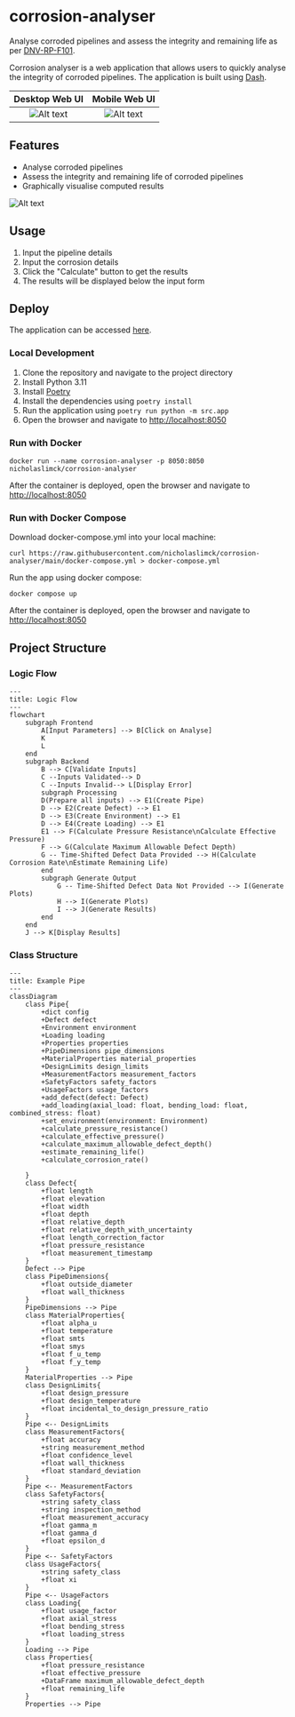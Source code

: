 # corrosion-analyser
Analyse corroded pipelines and assess the integrity and remaining life as per [DNV-RP-F101](https://www.dnv.com/oilgas/download/dnv-rp-f101-corroded-pipelines.html).

Corrosion analyser is a web application that allows users to quickly analyse the integrity of corroded pipelines. The application is built using [Dash](https://dash.plotly.com/).

|                               Desktop Web UI                               |                              Mobile Web UI                               |
|:--------------------------------------------------------------------------:|:------------------------------------------------------------------------:|
| ![Alt text](/docs/CorrosionAnalyserDesktopInputWebUI.png "Desktop Web UI") | ![Alt text](/docs/CorrosionAnalyserMobileInputWebUI.png "Mobile Web UI") |

## Features
- Analyse corroded pipelines
- Assess the integrity and remaining life of corroded pipelines
- Graphically visualise computed results

![Alt text](/docs/CorrosionAnalyserOutputWebUI.png "Desktop Output Web UI")

## Usage
1. Input the pipeline details
2. Input the corrosion details
3. Click the "Calculate" button to get the results
4. The results will be displayed below the input form

## Deploy
The application can be accessed [here](https://corrosion-analyser.onrender.com/).

### Local Development
1. Clone the repository and navigate to the project directory
2. Install Python 3.11
3. Install [Poetry](https://python-poetry.org/docs/#installing-with-the-official-installer)
4. Install the dependencies using `poetry install`
5. Run the application using `poetry run python -m src.app`
6. Open the browser and navigate to [http://localhost:8050](http://localhost:8050)

### Run with Docker
```shell
docker run --name corrosion-analyser -p 8050:8050 nicholaslimck/corrosion-analyser
```

After the container is deployed, open the browser and navigate to [http://localhost:8050](http://localhost:8050)

### Run with Docker Compose
Download docker-compose.yml into your local machine:
```shell
curl https://raw.githubusercontent.com/nicholaslimck/corrosion-analyser/main/docker-compose.yml > docker-compose.yml
```

Run the app using docker compose:
```shell
docker compose up
```

After the container is deployed, open the browser and navigate to [http://localhost:8050](http://localhost:8050)

## Project Structure
### Logic Flow
```mermaid
---
title: Logic Flow
---
flowchart 
    subgraph Frontend
        A[Input Parameters] --> B[Click on Analyse]
        K
        L
    end
    subgraph Backend
        B --> C[Validate Inputs]
        C --Inputs Validated--> D
        C --Inputs Invalid--> L[Display Error]
        subgraph Processing
        D(Prepare all inputs) --> E1(Create Pipe)
        D --> E2(Create Defect) --> E1
        D --> E3(Create Environment) --> E1
        D --> E4(Create Loading) --> E1
        E1 --> F(Calculate Pressure Resistance\nCalculate Effective Pressure)
        F --> G(Calculate Maximum Allowable Defect Depth)
        G -- Time-Shifted Defect Data Provided --> H(Calculate Corrosion Rate\nEstimate Remaining Life)
        end
        subgraph Generate Output
            G -- Time-Shifted Defect Data Not Provided --> I(Generate Plots)
            H --> I(Generate Plots)
            I --> J(Generate Results)
        end
    end
    J --> K[Display Results]
```
### Class Structure
```mermaid
---
title: Example Pipe
---
classDiagram
    class Pipe{
        +dict config
        +Defect defect
        +Environment environment
        +Loading loading
        +Properties properties
        +PipeDimensions pipe_dimensions
        +MaterialProperties material_properties
        +DesignLimits design_limits
        +MeasurementFactors measurement_factors
        +SafetyFactors safety_factors
        +UsageFactors usage_factors
        +add_defect(defect: Defect)
        +add_loading(axial_load: float, bending_load: float, combined_stress: float)
        +set_environment(environment: Environment)
        +calculate_pressure_resistance()
        +calculate_effective_pressure()
        +calculate_maximum_allowable_defect_depth()
        +estimate_remaining_life()
        +calculate_corrosion_rate()
        
    }
    class Defect{
        +float length
        +float elevation
        +float width
        +float depth
        +float relative_depth
        +float relative_depth_with_uncertainty
        +float length_correction_factor
        +float pressure_resistance
        +float measurement_timestamp
    }
    Defect --> Pipe
    class PipeDimensions{
        +float outside_diameter
        +float wall_thickness
    }
    PipeDimensions --> Pipe
    class MaterialProperties{
        +float alpha_u
        +float temperature
        +float smts
        +float smys
        +float f_u_temp
        +float f_y_temp
    }
    MaterialProperties --> Pipe
    class DesignLimits{
        +float design_pressure
        +float design_temperature
        +float incidental_to_design_pressure_ratio
    }
    Pipe <-- DesignLimits
    class MeasurementFactors{
        +float accuracy
        +string measurement_method
        +float confidence_level
        +float wall_thickness
        +float standard_deviation
    }
    Pipe <-- MeasurementFactors
    class SafetyFactors{
        +string safety_class
        +string inspection_method
        +float measurement_accuracy
        +float gamma_m
        +float gamma_d
        +float epsilon_d
    }
    Pipe <-- SafetyFactors
    class UsageFactors{
        +string safety_class
        +float xi
    }
    Pipe <-- UsageFactors
    class Loading{
        +float usage_factor
        +float axial_stress
        +float bending_stress
        +float loading_stress
    }
    Loading --> Pipe
    class Properties{
        +float pressure_resistance
        +float effective_pressure
        +DataFrame maximum_allowable_defect_depth
        +float remaining_life
    }
    Properties --> Pipe
    
```